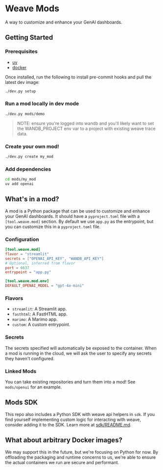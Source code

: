 # Weave Mods

A way to customize and enhance your GenAI dashboards.

## Getting Started

### Prerequisites

- [uv](https://docs.astral.sh/uv)
- [docker](https://docker.com/products/docker-desktop)

Once installed, run the following to install pre-commit hooks and pull the latest dev image:

```bash
./dev.py setup
```

### Run a mod locally in dev mode

```bash
./dev.py mods/demo
```

> NOTE: ensure you're logged into wandb and you'll likely want to set the WANDB_PROJECT env var to a project with existing weave trace data.

### Create your own mod!

```bash
./dev.py create my_mod
```

### Add dependencies

```bash
cd mods/my_mod
uv add openai
```

## What's in a mod?

A mod is a Python package that can be used to customize and enhance your GenAI dashboards.  It should have a `pyproject.toml` file with a `[tool.weave.mod]` section.  By default we use `app.py` as the entrypoint, but you can customize this in a `pyproject.toml` file.

### Configuration

```toml
[tool.weave.mod]
flavor = "streamlit"
secrets = ["OPENAI_API_KEY", "WANDB_API_KEY"]
# Optional, inferred from flavor
port = 6637
entrypoint = "app.py"

[tool.weave.mod.env]
DEFAULT_OPENAI_MODEL = "gpt-4o-mini"
```

### Flavors

- `streamlit`: A Streamlit app.
- `fasthtml`: A FastHTML app.
- `marimo`: A Marimo app.
- `custom`: A custom entrypoint.

### Secrets

The secrets specified will automatically be exposed to the container.  When a mod is running in the cloud, we will ask the user to specify any secrets they haven't configured.

### Linked Mods

You can take existing repositories and turn them into a mod!  See `mods/openui` for an example.

## Mods SDK

This repo also includes a Python SDK with weave api helpers in `sdk`.  If you find yourself implementing custom logic for interacting with weave, consider adding it to the SDK.  Learn more at [sdk/README.md](sdk/README.md).

## What about arbitrary Docker images?

We may support this in the future, but we're focusing on Python for now.  By offloading the packaging and runtime concerns to us, we're able to ensure the actual containers we run are secure and performant.

